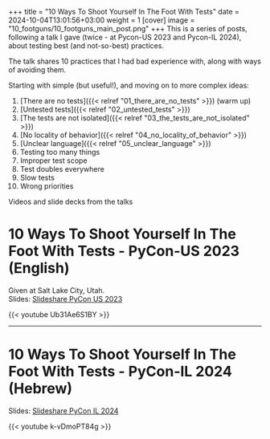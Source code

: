 +++
title = "10 Ways To Shoot Yourself In The Foot With Tests"
date = 2024-10-04T13:01:56+03:00
weight = 1
[cover]
  image = "10_footguns/10_footguns_main_post.png"
+++
This is a series of posts, following a talk I gave (twice - at Pycon-US 2023 and Pycon-IL 2024), about testing best (and not-so-best) practices.

The talk shares 10 practices that I had bad experience with, along with ways of avoiding them.

Starting with simple (but useful!), and moving on to more complex ideas:

1. [There are no tests]({{< relref "01_there_are_no_tests" >}}) (warm up)
1. [Untested tests]({{< relref "02_untested_tests" >}})
1. [The tests are not isolated]({{< relref "03_the_tests_are_not_isolated" >}})
1. [No locality of behavior]({{< relref "04_no_locality_of_behavior" >}})
1. [Unclear language]({{< relref "05_unclear_language" >}})
1. Testing too many things
1. Improper test scope
1. Test doubles everywhere
1. Slow tests
1. Wrong priorities


Videos and slide decks from the talks

# 10 Ways To Shoot Yourself In The Foot With Tests - PyCon-US 2023 (English)

Given at Salt Lake City, Utah.  
Slides: [Slideshare PyCon US 2023](https://bit.ly/testing_footguns_pycon_2023) 

{{< youtube Ub31Ae6S1BY >}}

---

# 10 Ways To Shoot Yourself In The Foot With Tests - PyCon-IL 2024 (Hebrew)

Slides: [Slideshare PyCon IL 2024](https://bit.ly/testing_footguns_pycon_il_2024) 

{{< youtube k-vDmoPT84g >}}
